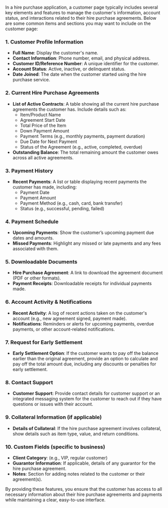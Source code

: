 In a hire purchase application, a customer page typically includes several key elements and features to manage the customer's information, account status, and interactions related to their hire purchase agreements. Below are some common items and sections you may want to include on the customer page:

### 1. **Customer Profile Information**

-   **Full Name**: Display the customer's name.
-   **Contact Information**: Phone number, email, and physical address.
-   **Customer ID/Reference Number**: A unique identifier for the customer.
-   **Account Status**: Active, inactive, or delinquent status.
-   **Date Joined**: The date when the customer started using the hire purchase service.

### 2. **Current Hire Purchase Agreements**

-   **List of Active Contracts**: A table showing all the current hire purchase agreements the customer has. Include details such as:
    -   Item/Product Name
    -   Agreement Start Date
    -   Total Price of the Item
    -   Down Payment Amount
    -   Payment Terms (e.g., monthly payments, payment duration)
    -   Due Date for Next Payment
    -   Status of the Agreement (e.g., active, completed, overdue)
-   **Outstanding Balance**: The total remaining amount the customer owes across all active agreements.

### 3. **Payment History**

-   **Recent Payments**: A list or table displaying recent payments the customer has made, including:
    -   Payment Date
    -   Payment Amount
    -   Payment Method (e.g., cash, card, bank transfer)
    -   Status (e.g., successful, pending, failed)

### 4. **Payment Schedule**

-   **Upcoming Payments**: Show the customer’s upcoming payment due dates and amounts.
-   **Missed Payments**: Highlight any missed or late payments and any fees associated with them.

### 5. **Downloadable Documents**

-   **Hire Purchase Agreement**: A link to download the agreement document (PDF or other formats).
-   **Payment Receipts**: Downloadable receipts for individual payments made.

### 6. **Account Activity & Notifications**

-   **Recent Activity**: A log of recent actions taken on the customer's account (e.g., new agreement signed, payment made).
-   **Notifications**: Reminders or alerts for upcoming payments, overdue payments, or other account-related notifications.

### 7. **Request for Early Settlement**

-   **Early Settlement Option**: If the customer wants to pay off the balance earlier than the original agreement, provide an option to calculate and pay off the total amount due, including any discounts or penalties for early settlement.

### 8. **Contact Support**

-   **Customer Support**: Provide contact details for customer support or an integrated messaging system for the customer to reach out if they have questions or issues with their account.

### 9. **Collateral Information (if applicable)**

-   **Details of Collateral**: If the hire purchase agreement involves collateral, show details such as item type, value, and return conditions.

### 10. **Custom Fields (specific to business)**

-   **Client Category**: (e.g., VIP, regular customer)
-   **Guarantor Information**: If applicable, details of any guarantor for the hire purchase agreement.
-   **Notes**: Section for adding notes related to the customer or their agreement(s).

By providing these features, you ensure that the customer has access to all necessary information about their hire purchase agreements and payments while maintaining a clear, easy-to-use interface.
